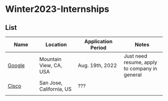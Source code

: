 # Winter2023-Internships

## List

|Name<img width=200/>|Location<img width=200/>|Application Period<img width=200/>|Notes<img width=200/>|
|---|---|---|---|
|[Google](https://careers.google.com/jobs/results/119412589869310662-software-engineering-intern-bachelors-winter-2023/)|Mountain View, CA, USA|Aug. 19th, 2022| Just need resume, apply to company in general|
|[Cisco](https://jobs.cisco.com/jobs/ProjectDetail/Software-Engineer-II-Co-Op-United-States/1380735)|San Jose, California, US|???| |
|   |   |   |   |
